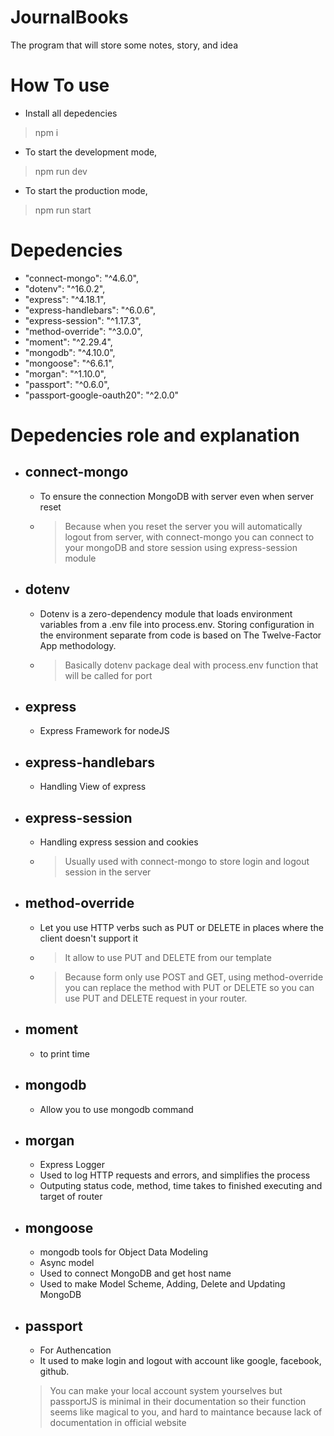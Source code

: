 # JournalBooks
The program that will store some notes, story, and idea

# How To use
- Install all depedencies
 > npm i 
- To start the development mode, 
 > npm run dev
- To start the production mode,
 > npm run start


# Depedencies
-    "connect-mongo": "^4.6.0",
-    "dotenv": "^16.0.2",
-    "express": "^4.18.1",
-    "express-handlebars": "^6.0.6",
-    "express-session": "^1.17.3",
-    "method-override": "^3.0.0",
-    "moment": "^2.29.4",
-    "mongodb": "^4.10.0",
-    "mongoose": "^6.6.1",
-    "morgan": "^1.10.0",
-    "passport": "^0.6.0",
-    "passport-google-oauth20": "^2.0.0"

# Depedencies role and explanation
- ## connect-mongo
    - To ensure the connection MongoDB with server even when server reset
    - > Because when you reset the server you will automatically logout from server, with connect-mongo you can connect to your mongoDB and store session using express-session module
- ## dotenv
    - Dotenv is a zero-dependency module that loads environment variables from a .env file into process.env. Storing configuration in the environment separate from code is based on The Twelve-Factor App methodology.
    - > Basically dotenv package deal with process.env function that will be called for port
- ## express
    - Express Framework for nodeJS
- ## express-handlebars
    - Handling View of express
- ## express-session
    - Handling express session and cookies 
    - > Usually used with connect-mongo to store login and logout session in the server
- ## method-override
    - Let you use HTTP verbs such as PUT or DELETE in places where the client doesn't support it
    - > It allow to use PUT and DELETE from our template
    - > Because form only use POST and GET, using method-override you can replace the method with PUT or DELETE so you can use PUT and DELETE request in your router.
- ## moment
    - to print time
- ## mongodb
    - Allow you to use mongodb command
- ## morgan
    - Express Logger
    - Used to log HTTP requests and errors, and simplifies the process
    - Outputing status code, method, time takes to finished executing and target of router
- ## mongoose
    - mongodb tools for Object Data Modeling
    - Async model
    - Used to connect MongoDB and get host name
    - Used to make Model Scheme, Adding, Delete and Updating MongoDB
- ## passport
    - For Authencation
    - It used to make login and logout with account like google, facebook, github.
    > You can make your local account system yourselves but passportJS is minimal in their documentation so their function seems like magical to you, and hard to maintance because lack of documentation in official website

